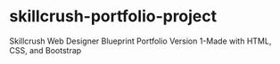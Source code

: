 # skillcrush-portfolio-project

Skillcrush Web Designer Blueprint Portfolio
Version 1-Made with HTML, CSS, and Bootstrap
